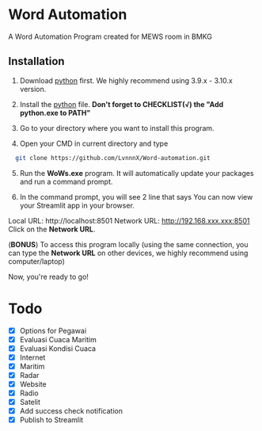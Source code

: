 
# Word Automation
A Word Automation Program created for MEWS room in BMKG

## Installation

1. Download [python](https://www.python.org/downloads/) first. We highly recommend using 3.9.x - 3.10.x version.

2. Install the [python](https://www.python.org/downloads/) file. **Don't forget to CHECKLIST(√) the "Add python.exe to PATH"**

3. Go to your directory where you want to install this program.

4. Open your CMD in current directory and type 
```bash
  git clone https://github.com/LvnnnX/Word-automation.git
```

5. Run the **WoWs.exe** program. It will automatically update your packages and run a command prompt.

6. In the command prompt, you will see 2 line that says
  You can now view your Streamlit app in your browser.

  Local URL: http://localhost:8501
  Network URL: http://192.168.xxx.xxx:8501
Click on the **Network URL**.

(**BONUS**) To access this program locally (using the same connection, you can type the **Network URL** on other devices, we highly recommend using computer/laptop)

Now, you're ready to go!

# Todo
- [x] Options for Pegawai 
- [x] Evaluasi Cuaca Maritim 
- [x] Evaluasi Kondisi Cuaca 
- [x] Internet
- [x] Maritim
- [x] Radar
- [x] Website
- [x] Radio
- [x] Satelit
- [x] Add success check notification
- [x] Publish to Streamlit